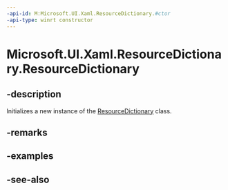 ```yaml
---
-api-id: M:Microsoft.UI.Xaml.ResourceDictionary.#ctor
-api-type: winrt constructor
---
```


<!-- Method syntax
public ResourceDictionary()
-->

# Microsoft.UI.Xaml.ResourceDictionary.ResourceDictionary

## -description
Initializes a new instance of the [ResourceDictionary](resourcedictionary.md) class.

## -remarks

## -examples

## -see-also
